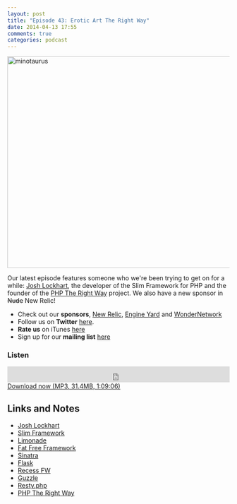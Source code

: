 ```yaml
---
layout: post
title: "Episode 43: Erotic Art The Right Way"
date: 2014-04-13 17:55
comments: true
categories: podcast
---
```


<a href="https://www.flickr.com/photos/mararie/5380124999" title="minotaurus by mararie, on Flickr"><img src="https://farm6.staticflickr.com/5169/5380124999_928e3fa070_z.jpg" width="640" height="480" alt="minotaurus"></a>

Our latest episode features someone who we're been trying to get on for a while: [Josh Lockhart](http://twitter.com/codeguy), the developer of the Slim Framework for PHP and the founder of the [PHP The Right Way](http://phptherightway.com) project. We also have a new sponsor in <strike>Nude</strike> New Relic!

* Check out our **sponsors**, [New Relic](http://newrelic.com), [Engine Yard](http://www.engineyard.com/) and [WonderNetwork](https://wondernetwork.com/)
* Follow us on **Twitter** [here](https://twitter.com/dev_hell).
* **Rate us** on iTunes [here](http://itunes.apple.com/us/podcast/dev-hell/id489840699)
* Sign up for our **mailing list** [here](/subscribe-email.html)

### Listen

<iframe frameborder="0" height="36px" scrolling="no" seamless src="https://simplecast.com/e/35303?style=dark" width="100%"></iframe>
<a href="http://audio.simplecast.com/35303.mp3" rel="enclosure">Download now (MP3, 31.4MB, 1:09:06)</a>

## Links and Notes

- [Josh Lockhart](http://twitter.com/codeguy)
- [Slim Framework](http://www.slimframework.com/)
- [Limonade](http://limonade-php.github.io/)
- [Fat Free Framework](http://fatfreeframework.com)
- [Sinatra](http://www.sinatrarb.com/)
- [Flask](http://flask.pocoo.org/)
- [Recess FW](http://www.recessframework.org/)
- [Guzzle](http://guzzle.readthedocs.org/)
- [Resty.php](https://github.com/fictivekin/resty.php)
- [PHP The Right Way](http://phptherightway.com)
